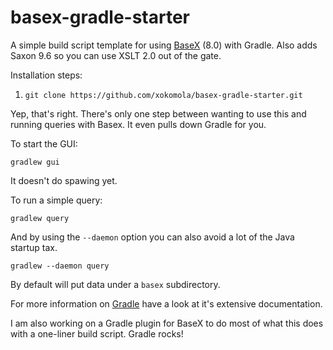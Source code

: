 # basex-gradle-starter

A simple build script template for using [BaseX](basex.org) (8.0) with Gradle. Also adds Saxon 9.6 so you can use XSLT 2.0 out of the gate.

Installation steps:

1. `git clone https://github.com/xokomola/basex-gradle-starter.git`

Yep, that's right. There's only one step between wanting to use this and running queries with Basex. It even pulls down Gradle for you.

To start the GUI:

    gradlew gui

It doesn't do spawing yet.

To run a simple query:

    gradlew query

And by using the `--daemon` option you can also avoid a lot of the Java startup tax.

    gradlew --daemon query

By default will put data under a `basex` subdirectory.

For more information on [Gradle](https://gradle.org) have a look at it's extensive documentation.

I am also working on a Gradle plugin for BaseX to do most of what this does with a one-liner build script. Gradle rocks!